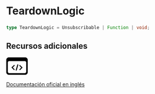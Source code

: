 # TeardownLogic

```typescript
type TeardownLogic = Unsubscribable | Function | void;
```

## Recursos adicionales

<a class="source-icon" target="_blank" href="https://github.com/ReactiveX/rxjs/blob/6.5.5/src/internal/types.ts#L29-L30">
<img src="assets/icons/source-code.png" alt="Source code">
</a>
</div>

<a target="_blank" href="https://rxjs.dev/api/index/type-alias/TeardownLogic">Documentación oficial en inglés</a>

